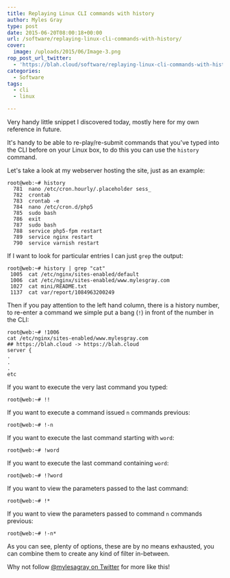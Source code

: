 ```yaml
---
title: Replaying Linux CLI commands with history
author: Myles Gray
type: post
date: 2015-06-20T08:00:18+00:00
url: /software/replaying-linux-cli-commands-with-history/
cover:
  image: /uploads/2015/06/Image-3.png
rop_post_url_twitter:
  - 'https://blah.cloud/software/replaying-linux-cli-commands-with-history/?utm_source=ReviveOldPost&utm_medium=social&utm_campaign=ReviveOldPost'
categories:
  - Software
tags:
  - cli
  - linux

---
```

Very handy little snippet I discovered today, mostly here for my own reference in future.

It's handy to be able to re-play/re-submit commands that you've typed into the CLI before on your Linux box, to do this you can use the `history` command.  
<!--more-->

  
Let's take a look at my webserver hosting the site, just as an example:

    root@web:~# history
      781  nano /etc/cron.hourly/.placeholder sess_
      782  crontab
      783  crontab -e
      784  nano /etc/cron.d/php5
      785  sudo bash
      786  exit
      787  sudo bash
      788  service php5-fpm restart
      789  service nginx restart
      790  service varnish restart
    

If I want to look for particular entries I can just `grep` the output:

    root@web:~# history | grep "cat"
     1005  cat /etc/nginx/sites-enabled/default
     1006  cat /etc/nginx/sites-enabled/www.mylesgray.com
     1027  cat mini/README.txt
     1137  cat var/report/1084963200249
    

Then if you pay attention to the left hand column, there is a history number, to re-enter a command we simple put a bang (`!`) in front of the number in the CLI:

    root@web:~# !1006
    cat /etc/nginx/sites-enabled/www.mylesgray.com
    ## https://blah.cloud -> https://blah.cloud
    server {
    .
    .
    .
    etc
    

If you want to execute the very last command you typed:

    root@web:~# !!
    

If you want to execute a command issued `n` commands previous:

    root@web:~# !-n
    

If you want to execute the last command starting with `word`:

    root@web:~# !word
    

If you want to execute the last command containing `word`:

    root@web:~# !?word
    

If you want to view the parameters passed to the last command:

    root@web:~# !*
    

If you want to view the parameters passed to command `n` commands previous:

    root@web:~# !-n*
    

As you can see, plenty of options, these are by no means exhausted, you can combine them to create any kind of filter in-between.

Why not follow [@mylesagray on Twitter][1] for more like this!

 [1]: https://twitter.com/mylesagray